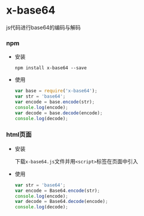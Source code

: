 # x-base64
js代码进行base64的编码与解码

### npm
- 安装

    `npm install x-base64 --save`
- 使用

    ```JavaScript
    var base = require('x-base64');
    var str = 'base64';
    var encode = base.encode(str); 
    console.log(encode);
    var decode = base.decode(encode);  
    console.log(decode);
    ```

### html页面
- 安装

    下载`x-base64.js`文件并用`<script>`标签在页面中引入
- 使用

    ```JavaScript
    var str = 'base64';
    var encode = Base64.encode(str); 
    console.log(encode);
    var decode = Base64.decode(encode);  
    console.log(decode);
    ```

    